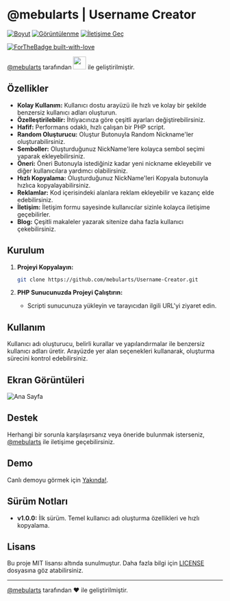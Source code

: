 # @mebularts | Username Creator

[![Boyut](https://img.shields.io/github/repo-size/mebularts/Username-Creator?logo=php&logoColor=white&label=Boyut)](#)
[![Görüntülenme](https://hits.seeyoufarm.com/api/count/incr/badge.svg?url=https://github.com/mebularts/Username-Creator&title=Görüntülenme)](#)
<a href="https://t.me/mebularts" target="_blank"><img src="https://img.shields.io/badge/☕️-İletişime%20Geç-ffdd00" title="İletişime Geç"></a>

[![ForTheBadge built-with-love](https://ForTheBadge.com/images/badges/built-with-love.svg)](https://t.me/mebularts/)

[@mebularts](https://t.me/mebularts) tarafından <img src="https://images-wixmp-ed30a86b8c4ca887773594c2.wixmp.com/f/17fa94fb-0ae5-45a2-8313-2d3eedaf69db/d8fohut-eb4f893c-d1ad-4111-8e05-29993454b082.gif?token=eyJ0eXAiOiJKV1QiLCJhbGciOiJIUzI1NiJ9.eyJzdWIiOiJ1cm46YXBwOjdlMGQxODg5ODIyNjQzNzNhNWYwZDQxNWVhMGQyNmUwIiwiaXNzIjoidXJuOmFwcDo3ZTBkMTg4OTgyMjY0MzczYTVmMGQ0MTVlYTBkMjZlMCIsIm9iaiI6W1t7InBhdGgiOiJcL2ZcLzE3ZmE5NGZiLTBhZTUtNDVhMi04MzEzLTJkM2VlZGFmNjlkYlwvZDhmb2h1dC1lYjRmODkzYy1kMWFkLTQxMTEtOGUwNS0yOTk5MzQ1NGIwODIuZ2lmIn1dXSwiYXVkIjpbInVybjpzZXJ2aWNlOmZpbGUuZG93bmxvYWQiXX0.J7M952F5dOS4-H45vJfTWA1yYE0ePYbTwamSfZHEQPY" width="30" height="30" /> ile geliştirilmiştir.

## Özellikler

- **Kolay Kullanım:** Kullanıcı dostu arayüzü ile hızlı ve kolay bir şekilde benzersiz kullanıcı adları oluşturun.
- **Özelleştirilebilir:** İhtiyacınıza göre çeşitli ayarları değiştirebilirsiniz.
- **Hafif:** Performans odaklı, hızlı çalışan bir PHP script.
- **Random Oluşturucu:** Oluştur Butonuyla Random Nickname'ler oluşturabilirsiniz.
- **Semboller:** Oluşturduğunuz NickName'lere kolayca sembol seçimi yaparak ekleyebilirsiniz.
- **Öneri:** Öneri Butonuyla istediğiniz kadar yeni nickname ekleyebilir ve diğer kullanıcılara yardımcı olabilirsiniz.
- **Hızlı Kopyalama:** Oluşturduğunuz NickName'leri Kopyala butonuyla hızlıca kopyalayabilirsiniz.
- **Reklamlar:** Kod içerisindeki alanlara reklam ekleyebilir ve kazanç elde edebilirsiniz.
- **İletişim:** İletişim formu sayesinde kullanıcılar sizinle kolayca iletişime geçebilirler.
- **Blog:** Çeşitli makaleler yazarak sitenize daha fazla kullanıcı çekebilirsiniz.

## Kurulum

1. **Projeyi Kopyalayın:**
   ```bash
   git clone https://github.com/mebularts/Username-Creator.git
   ```

2. **PHP Sunucunuzda Projeyi Çalıştırın:**
   - Scripti sunucunuza yükleyin ve tarayıcıdan ilgili URL'yi ziyaret edin.

## Kullanım

Kullanıcı adı oluşturucu, belirli kurallar ve yapılandırmalar ile benzersiz kullanıcı adları üretir. Arayüzde yer alan seçenekleri kullanarak, oluşturma sürecini kontrol edebilirsiniz.

## Ekran Görüntüleri

![Ana Sayfa](https://i.hizliresim.com/r55vhi4.jpg)


## Destek

Herhangi bir sorunla karşılaşırsanız veya öneride bulunmak isterseniz, [@mebularts](https://t.me/mebularts) ile iletişime geçebilirsiniz.

## Demo

Canlı demoyu görmek için [Yakında!](#).

## Sürüm Notları

- **v1.0.0:** İlk sürüm. Temel kullanıcı adı oluşturma özellikleri ve hızlı kopyalama.

## Lisans

Bu proje MIT lisansı altında sunulmuştur. Daha fazla bilgi için [LICENSE](LICENSE) dosyasına göz atabilirsiniz.

---

[@mebularts](https://t.me/mebularts) tarafından ♥ ile geliştirilmiştir.
